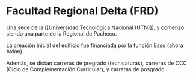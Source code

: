 # Facultad Regional Delta (FRD)

Una sede de la [[Universidad Tecnológica Nacional (UTN)]], y comenzó siendo una parte de la Regional de Pacheco.

La creación inicial del edificio fue financiada por la función Esso (ahora Axion).

Además, se dictan carreras de pregrado (tecnicaturas), carreras de CCC (Ciclo de Complementación Curricular), y carreras de posgrado.
